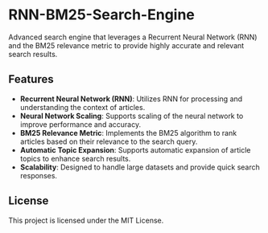 # RNN-BM25-Search-Engine

Advanced search engine that leverages a Recurrent Neural Network (RNN) and the BM25 relevance metric to provide highly accurate and relevant search results.

## Features

- **Recurrent Neural Network (RNN)**: Utilizes RNN for processing and understanding the context of articles.
- **Neural Network Scaling**: Supports scaling of the neural network to improve performance and accuracy.
- **BM25 Relevance Metric**: Implements the BM25 algorithm to rank articles based on their relevance to the search query.
- **Automatic Topic Expansion**: Supports automatic expansion of article topics to enhance search results.
- **Scalability**: Designed to handle large datasets and provide quick search responses.

## License

This project is licensed under the MIT License.
